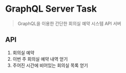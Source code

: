 # GraphQL Server Task
> GraphQL을 이용한 간단한 회의실 예약 시스템 API 서버

## API
1. 회의실 예약
2. 이번 주 회의실 예약 내역 얻기
3. 주어진 시간에 비어있는 회의실 목록 얻기